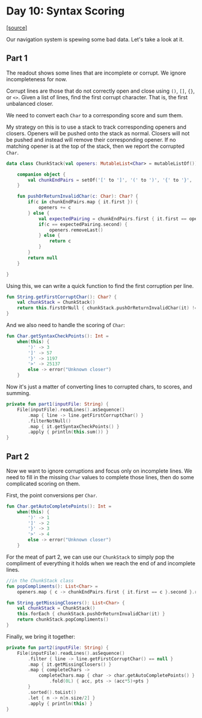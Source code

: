 # Day 10: Syntax Scoring

[[source]](../src/main/kotlin/Day10.kt)

Our navigation system is spewing some bad data. Let's take a look at it.

## Part 1

The readout shows some lines that are incomplete or corrupt. We ignore incompleteness for now.

Corrupt lines are those that do not correctly open and close using `()`, `[]`, `{}`, or `<>`. 
Given a list of lines, find the first corrupt character. That is, the first unbalanced closer.

We need to convert each `Char` to a corresponding score and sum them.

My strategy on this is to use a stack to track corresponding openers and closers. Openers will be pushed onto the stack
as normal. Closers will not be pushed and instead will remove their corresponding opener. If no matching opener is
at the top of the stack, then we report the corrupted `Char`.

```kotlin
data class ChunkStack(val openers: MutableList<Char> = mutableListOf()) {

    companion object {
        val chunkEndPairs = setOf('[' to ']', '(' to ')', '{' to '}', '<' to '>')
    }

    fun pushOrReturnInvalidChar(c: Char): Char? {
        if(c in chunkEndPairs.map { it.first }) {
            openers += c
        } else {
            val expectedPairing = chunkEndPairs.first { it.first == openers.last() }
            if(c == expectedPairing.second) {
                openers.removeLast()
            } else {
                return c
            }
        }
        return null
    }

}
```

Using this, we can write a quick function to find the first corruption per line.
```kotlin
fun String.getFirstCorruptChar(): Char? {
    val chunkStack = ChunkStack()
    return this.firstOrNull { chunkStack.pushOrReturnInvalidChar(it) != null }
}
```

And we also need to handle the scoring of `Char`:
```kotlin
fun Char.getSyntaxCheckPoints(): Int =
    when(this) {
        ')' -> 3
        ']' -> 57
        '}' -> 1197
        '>' -> 25137
        else -> error("Unknown closer")
    }
```

Now it's just a matter of converting lines to corrupted chars, to scores, and summing.
```kotlin
private fun part1(inputFile: String) {
    File(inputFile).readLines().asSequence()
        .map { line -> line.getFirstCorruptChar() }
        .filterNotNull()
        .map { it.getSyntaxCheckPoints() }
        .apply { println(this.sum()) }
}
```

## Part 2

Now we want to ignore corruptions and focus only on incomplete lines. We need to fill in the missing `Char` values
to complete those lines, then do some complicated scoring on them.

First, the point conversions per `Char`.
```kotlin
fun Char.getAutoCompletePoints(): Int =
    when(this) {
        ')' -> 1
        ']' -> 2
        '}' -> 3
        '>' -> 4
        else -> error("Unknown closer")
    }
```

For the meat of part 2, we can use our `ChunkStack` to simply pop the compliment of everything it holds when we reach the end of
and incomplete lines.
```kotlin
//in the ChunkStack class
fun popCompliments(): List<Char> =
    openers.map { c -> chunkEndPairs.first { it.first == c }.second }.reversed()
```
```kotlin
fun String.getMissingClosers(): List<Char> {
    val chunkStack = ChunkStack()
    this.forEach { chunkStack.pushOrReturnInvalidChar(it) }
    return chunkStack.popCompliments()
}
```

Finally, we bring it together:
```kotlin
private fun part2(inputFile: String) {
    File(inputFile).readLines().asSequence()
        .filter { line -> line.getFirstCorruptChar() == null }
        .map { it.getMissingClosers() }
        .map { completeChars ->
            completeChars.map { char -> char.getAutoCompletePoints() }
                .fold(0L) { acc, pts -> (acc*5)+pts }
        }
        .sorted().toList()
        .let { n -> n[n.size/2] }
        .apply { println(this) }
}
```